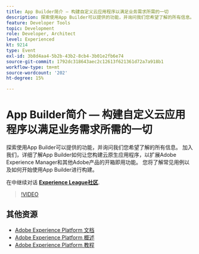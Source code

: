 ```yaml
---
title: App Builder简介 — 构建自定义云应用程序以满足业务需求所需的一切
description: 探索使用App Builder可以提供的功能，并询问我们您希望了解的所有信息。 加入我们，详细了解App Builder如何让您构建云原生应用程序，以扩展Adobe Experience Manager和其他Adobe产品的开箱即用功能。 您将了解常见用例以及如何开始使用App Builder进行构建。
feature: Developer Tools
topic: Development
role: Developer, Architect
level: Experienced
kt: 9214
type: Event
exl-id: 3b8d4aa4-5b2b-43b2-8cb4-3b01e2fb6e74
source-git-commit: 1792dc318643aec2c12613f621361d72a7a918b1
workflow-type: tm+mt
source-wordcount: '202'
ht-degree: 15%

---
```


# App Builder简介 — 构建自定义云应用程序以满足业务需求所需的一切

探索使用App Builder可以提供的功能，并询问我们您希望了解的所有信息。 加入我们，详细了解App Builder如何让您构建云原生应用程序，以扩展Adobe Experience Manager和其他Adobe产品的开箱即用功能。 您将了解常见用例以及如何开始使用App Builder进行构建。

在中继续对话 **[Experience League社区](https://adobe.ly/3AYeJlv)**.

>[!VIDEO](https://video.tv.adobe.com/v/337767/?quality=12&learn=on&hidetitle=true)

## 其他资源

- [Adobe Experience Platform 文档](https://experienceleague.adobe.com/docs/experience-platform.html)
- [Adobe Experience Platform 概述](https://experienceleague.adobe.com/docs/experience-platform/landing/home.html?lang=zh-Hans)
- [Adobe Experience Platform 教程](https://experienceleague.adobe.com/docs/platform-learn/tutorials/overview.html?lang=en)

